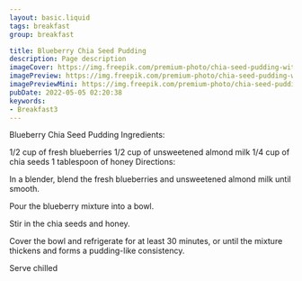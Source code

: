 ```yaml
---
layout: basic.liquid
tags: breakfast
group: breakfast

title: Blueberry Chia Seed Pudding
description: Page description
imageCover: https://img.freepik.com/premium-photo/chia-seed-pudding-with-honey-frozen-blueberries-blackberries_199073-314.jpg?w=740
imagePreview: https://img.freepik.com/premium-photo/chia-seed-pudding-with-honey-frozen-blueberries-blackberries_199073-314.jpg?w=740
imagePreviewMini: https://img.freepik.com/premium-photo/chia-seed-pudding-with-honey-frozen-blueberries-blackberries_199073-314.jpg?w=740
pubDate: 2022-05-05 02:20:38
keywords:
- Breakfast3
---
```


Blueberry Chia Seed Pudding
Ingredients:

1/2 cup of fresh blueberries
1/2 cup of unsweetened almond milk
1/4 cup of chia seeds
1 tablespoon of honey
Directions:

In a blender, blend the fresh blueberries and unsweetened almond milk until smooth.

Pour the blueberry mixture into a bowl.

Stir in the chia seeds and honey.

Cover the bowl and refrigerate for at least 30 minutes, or until the mixture thickens and forms a pudding-like consistency.

Serve chilled